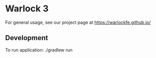 # Warlock 3

For general usage, see our project page at https://warlockfe.github.io/

## Development

To run application: ./gradlew run
